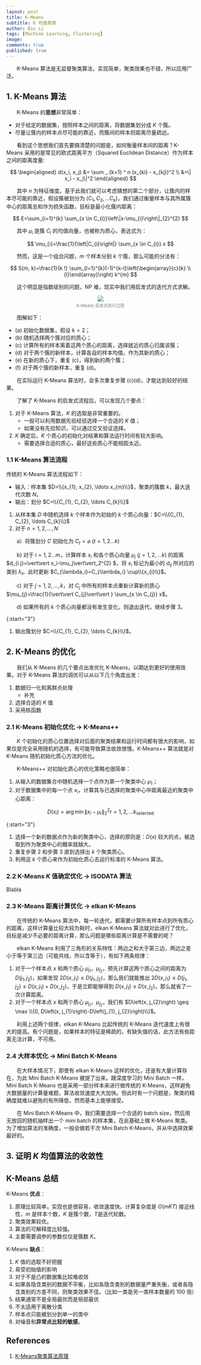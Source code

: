 ```yaml
---
layout: post
title: K-Means
subtitle: K 均值聚类
author: Bin Li
tags: [Machine Learning, Clustering]
image: 
comments: true
published: true
---
```


　　K-Means 算法是无监督聚类算法，实现简单，聚类效果也不错，所以应用广泛。

## 1. K-Means 算法
　　K-Means 的**思想**非常简单：
* 对于给定的数据集，按照样本之间的距离，将数据集划分成 $K$ 个簇。
* 尽量让簇内的样本点尽可能的靠近，而簇间的样本则距离尽量疏远。

　　看到这个思想我们首先要搞清楚的问题是，如何衡量样本间的距离？K-Means 采用的是常见的欧式距离平方（Squared Euclidean Distance）作为样本之间的距离度量:

$$
\begin{aligned}
d(x_i, x_j) &= \sum _ {k=1} ^ n (x_{ki} - x_{kj})^2 \\
&=\| x_i - x_j\|^2
\end{aligned}
$$

　　其中 $n$ 为特征维度。基于此我们就可以考虑猜想的第二个部分，让簇内的样本尽可能的靠近，假设簇被划分为 $\left(C_{1}, C_{2}, \ldots C_{k}\right)$，我们通过衡量样本与其所属簇中心的距离总和作为损失函数，目标是最小化簇内距离：

$$
E=\sum_{i=1}^{k} \sum_{x \in C_{i}}\left\|x-\mu_{i}\right\|_{2}^{2}
$$

　　其中 $\mu_i$ 是簇 $C_i$ 的均值向量，也被称为质心，表达式为：

$$
\mu_{i}=\frac{1}{\left|C_{i}\right|} \sum_{x \in C_{i}} x
$$

　　然而，这是一个组合问题，$m$ 个样本分到 $k$ 个簇，那么可能的分法有：

$$
S(m, k)=\frac{1}{k !} \sum_{l=1}^{k}(-1)^{k-l}\left(\begin{array}{c}{k} \\ {l}\end{array}\right) k^{m}
$$

　　这个明显是指数级别的问题，NP 难，现实中我们用启发式的迭代方式求解。

<p align="center">
  <img width="" height="" src="/img/media/15602575855752.jpg">
</p>
<p style="margin-top:-2.5%" align="center">
    <em style="color:#808080;font-style:normal;font-size:80%;">K-Means 启发式执行过程</em>
</p>

　　图解如下：
* (a) 初始化数据集，假设 $k=2$；
* (b) 随机选择两个簇对应的质心；
* (c) 计算所有的样本离着这两个质心的距离，选择就近的质心归属该簇；
* (d) 对于两个簇的新样本，计算各自的样本均值，作为其新的质心；
* (e) 在新的质心下，重复 (c)，得到新的两个簇；
* (f) 对于两个簇的新样本，重复 (d)。

　　在实际运行 K-Means 算法时，会多次重复步骤 (c)(d)，才能达到较好的结果。

　　了解了 K-Means 的启发式流程后，可以发现几个要点：
1. 对于 K-Means 算法，$K$ 的选取是非常重要的。
    * 一般可以利用数据先验经验选择一个合适的 $K$ 值；
    * 如果没有先验知识，可以通过交叉验证选择。
2. $K$ 确定后，$K$ 个质心的初始化对结果和算法运行时间有较大影响。
    * 需要选择合适的质心，最好这些质心不能相距太近。

### 1.1 K-Means 算法流程

传统的 K-Means 算法流程如下：
* 输入：样本集 $D=\\{x_{1}, x_{2}, \ldots x_{m}\\}$，聚类的簇数 $k$，最大迭代次数 $N$。
* 输出：划分 $C=\\{C_{1}, C_{2}, \ldots C_{k}\\}$

1. 从样本集 $D$ 中随机选择 $k$ 个样本作为初始的 $k$ 个质心向量：$C=\\{C_{1}, C_{2}, \ldots C_{k}\\}$
2. 对于 $n=1,2, \dots, N$

　　a）将簇划分 $C$ 初始化为 $C_{t}=\varnothing$ ($t=1,2 \ldots k$)

　　b) 对于 $\mathrm{i}=1,2 \ldots \mathrm{m}$，计算样本 $x_i$ 和各个质心向量 $\mu_j$ ($j=1,2, \ldots k$) 的距离 $d_{i j}=\vert\vert x_i-\mu_j\vert\vert_2^{2} $，将 $x_i$ 标记为最小的 $d_{ij}$ 所对应的类别 $\lambda_i$。此时更新 $C_{\lambda_i}=C_{\lambda_i} \cup\\{x_{i}\\}$。

　　c) 对于 $j=1,2, \dots, k$，对 $C_j$ 中所有的样本点重新计算新的质心 $\mu_{j}=\frac{1}{\vert\vert C_{j}\vert\vert } \sum_{x \in C_{j}} x$。

　　d) 如果所有的 $k$ 个质心向量都没有发生变化，则退出迭代，继续步骤 3。

{:start="3"}

1. 输出簇划分 $C=\\{C_{1}, C_{2}, \ldots C_{k}\\}$。

## 2. K-Means 的优化
　　我们从 K-Means 的几个要点出发优化 K-Means，以期达到更好的使用效果。对于 K-Means 算法的调优可以从以下几个角度出发：
1. 数据归一化和离群点处理
    * 补充
2. 选择合适的 $K$ 值
3. 采用核函数


### 2.1 K-Means 初始化优化 $\rightarrow$ K-Means++
　　$K$ 个初始化的质心位置选择对后面的聚类结果和运行时间都有很大的影响，如果仅是完全采用随机的选择，有可能导致算法收敛很慢。K-Means++ 算法就是对 K-Means 随机初始化质心方法的优化。

　　K-Means++ 对初始化质心的优化策略也很简单：
1. 从输入的数据集合中随机选择一个点作为第一个聚类中心 $\mu_1$；
2. 对于数据集中的每一个点 $x_i$，计算其与已选择的聚类中心中距离最近的聚类中心距离：

$$
D\left(x_{i}\right)=\arg \min \left\|x_{i}-\mu_{r}\right\|_{2}^{2} r=1,2, \ldots k_{\text {selected}}
$$

{:start="3"}

1. 选择一个新的数据点作为新的聚类中心，选择的原则是：$D(x)$ 较大的点，被选取到作为聚类中心的概率就越大。
2. 重复步骤 2 和步骤 3 直到选择出 $k$ 个聚类质心。
3. 利用这 $k$ 个质心来作为初始化质心去运行标准的 K-Means 算法。

### 2.2 K-Means $K$ 值确定优化 $\rightarrow$ ISODATA 算法
Blabla

### 2.3 K-Means 距离计算优化 $\rightarrow$ elkan K-Means
　　在传统的 K-Means 算法中，每一轮迭代，都需要计算所有样本点到所有质心的距离，这样计算量比较大较为耗时，elkan K-Means 算法就对此进行了优化，目标是减少不必要的距离计算，那么问题是哪些距离计算是不需要的呢？

　　elkan K-Means 利用了三角形的关系特性：两边之和大于第三边，两边之差小于等于第三边（可能共线，所以含等于），有如下两条规律：

1. 对于一个样本点 $x$ 和两个质心 $\mu_{j_1}$，$\mu_{j_2}$，预先计算这两个质心之间的距离为 $D\left(j_{1}, j_{2}\right)$，如果发现 $2D\left(x, j_{1}\right) \leq D\left(j_{1}, j_{2}\right)$，那么我们就能推出 $2D\left(x, j_{1}\right) \leq D\left(j_{1}, j_{2}\right) \leq D\left(x, j_{1}\right) + D\left(x, j_{2}\right)$，于是立即能够得到 $D\left(x, j_{1}\right) \leq D\left(x, j_{2}\right)$，那么就省了一次计算距离。
2. 对于一个样本点 $x$ 和两个质心 $\mu_{j_1}$，$\mu_{j_2}$，我们有 $D\left(x, j_{2}\right) \geq \max \\{0, D\left(x, j_{1}\right)-D\left(j_{1}, j_{2}\right)\\}$。

　　利用上述两个规律，elkan K-Means 比起传统的 K-Means 迭代速度上有很大的提高。有个问题是，如果样本的特征是稀疏的，有缺失值的话，此方法有些距离无法计算，不可用。


### 2.4 大样本优化 $\rightarrow$ Mini Batch K-Means
　　在大样本情况下，即使有 elkan K-Means 这样的优化，还是有大量计算存在，为此 Mini Batch K-Means 被提了出来。跟深度学习的 Mini Batch 一样，Mini Batch K-Means 也是采用一部分样本来进行做传统的 K-Means，这样避免大数据量的计算量难题，算法收敛速度大大加快。但此时有一个问题是，聚类的精确度就难以避免的有所降低，然而基本上能够接受。

　　在 Mini Batch K-Means 中，我们需要选择一个合适的 batch size，然后用 无放回的随机抽样出一个 mini batch 的样本集，在此基础上做 K-Means 聚类。为了增加算法的准确度，一般会做若干次 Mini Batch K-Means，并从中选择效果最好的。


## 3. 证明 $K$ 均值算法的收敛性


## K-Means 总结
K-Means **优点**：
1. 原理比较简单，实现也是很容易，收敛速度快。计算复杂度是 $O(mKT)$ 接近线性，$m$ 是样本个数，$K$ 是簇个数，$T$是迭代轮数。
2. 聚类效果较优。
3. 算法的可解释度比较强。
4. 主要需要调参的参数仅仅是簇数 $K$。

K-Means **缺点**：
1. $K$ 值的选取不好把握
2. 易受初始值的影响
3. 对于不是凸的数据集比较难收敛
4. 如果各隐含类别的数据不平衡，比如各隐含类别的数据量严重失衡，或者各隐含类别的方差不同，则聚类效果不佳。（比如一类是另一类样本数量的 100 倍）
5. 结果通常不是全局最优而是局部最优
6. 不太适用于离散分类
7. 样本点只能被划分到单一的类中
8. 对噪音和**异常点比较的敏感**。

## References
1. [K-Means聚类算法原理](https://www.cnblogs.com/pinard/p/6164214.html)